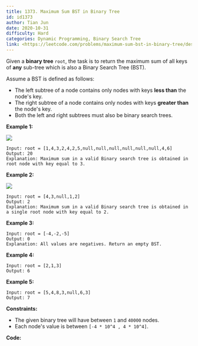 ```yaml
---
title: 1373. Maximum Sum BST in Binary Tree
id: id1373
author: Tian Jun
date: 2020-10-31
difficulty: Hard
categories: Dynamic Programming, Binary Search Tree
link: <https://leetcode.com/problems/maximum-sum-bst-in-binary-tree/description/>
---
```


Given a **binary tree** `root`, the task is to return the maximum sum of all
keys of **any**  sub-tree which is also a Binary Search Tree (BST).

Assume a BST is defined as follows:

  * The left subtree of a node contains only nodes with keys  **less than**  the node's key.
  * The right subtree of a node contains only nodes with keys  **greater than**  the node's key.
  * Both the left and right subtrees must also be binary search trees.



**Example 1:**

![](https://assets.leetcode.com/uploads/2020/01/30/sample_1_1709.png)
            
	Input: root = [1,4,3,2,4,2,5,null,null,null,null,null,null,4,6]    
	Output: 20    
	Explanation: Maximum sum in a valid Binary search tree is obtained in root node with key equal to 3.    

**Example 2:**

![](https://assets.leetcode.com/uploads/2020/01/30/sample_2_1709.png)
            
	Input: root = [4,3,null,1,2]    
	Output: 2    
	Explanation: Maximum sum in a valid Binary search tree is obtained in a single root node with key equal to 2.    

**Example 3:**
            
	Input: root = [-4,-2,-5]    
	Output: 0    
	Explanation: All values are negatives. Return an empty BST.    

**Example 4:**
            
	Input: root = [2,1,3]    
	Output: 6    

**Example 5:**
            
	Input: root = [5,4,8,3,null,6,3]    
	Output: 7    



**Constraints:**

  * The given binary tree will have between `1` and `40000` nodes.
  * Each node's value is between `[-4 * 10^4 , 4 * 10^4]`.


**Code:**
